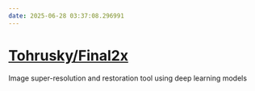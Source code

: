 ```yaml
---
date: 2025-06-28 03:37:08.296991
---
```


# [Tohrusky/Final2x](https://github.com/Tohrusky/Final2x)

Image super-resolution and restoration tool using deep learning models